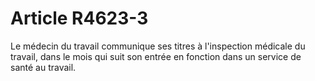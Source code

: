 # Article R4623-3

Le médecin du travail communique ses titres à l'inspection médicale du travail, dans le mois qui suit son entrée en fonction dans un service de santé au travail.